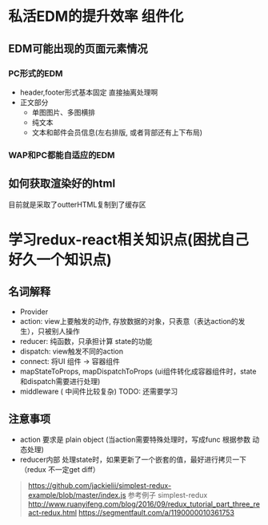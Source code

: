 # 私活EDM的提升效率 组件化
## EDM可能出现的页面元素情况
### PC形式的EDM
- header,footer形式基本固定 直接抽离处理啊
- 正文部分
    - 单图图片、多图横排
    - 纯文本
    - 文本和邮件会员信息(左右排版, 或者背部还有上下布局)
### WAP和PC都能自适应的EDM

## 如何获取渲染好的html
目前就是采取了outterHTML复制到了缓存区


#  学习redux-react相关知识点(困扰自己好久一个知识点)
## 名词解释
- Provider
- action: view上要触发的动作, 存放数据的对象，只表意（表达action的发生），只被别人操作
- reducer: 纯函数，只承担计算 state的功能
- dispatch: view触发不同的action
- connect: 将UI 组件 ->  容器组件
- mapStateToProps, mapDispatchToProps (ui组件转化成容器组件时，state和dispatch需要进行处理)
- middleware ( 中间件比较复杂)
TODO: 还需要学习

## 注意事项
- action 要求是 plain object (当action需要特殊处理时，写成func 根据参数 动态处理)
- reducer内部 处理state时，如果更新了一个嵌套的值，最好进行拷贝一下（redux 不一定get diff）

> https://github.com/jackielii/simplest-redux-example/blob/master/index.js 
> 参考例子 simplest-redux
> http://www.ruanyifeng.com/blog/2016/09/redux_tutorial_part_three_react-redux.html
> https://segmentfault.com/a/1190000010361753
